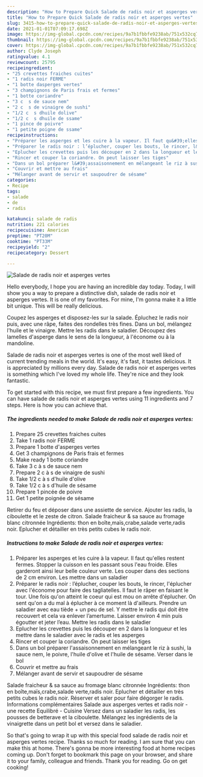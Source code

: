 ```yaml
---
description: "How to Prepare Quick Salade de radis noir et asperges vertes"
title: "How to Prepare Quick Salade de radis noir et asperges vertes"
slug: 3415-how-to-prepare-quick-salade-de-radis-noir-et-asperges-vertes
date: 2021-01-01T07:09:17.698Z
image: https://img-global.cpcdn.com/recipes/9a7b1fbbfe9238ab/751x532cq70/salade-de-radis-noir-et-asperges-vertes-photo-principale-de-la-recette.jpg
thumbnail: https://img-global.cpcdn.com/recipes/9a7b1fbbfe9238ab/751x532cq70/salade-de-radis-noir-et-asperges-vertes-photo-principale-de-la-recette.jpg
cover: https://img-global.cpcdn.com/recipes/9a7b1fbbfe9238ab/751x532cq70/salade-de-radis-noir-et-asperges-vertes-photo-principale-de-la-recette.jpg
author: Clyde Joseph
ratingvalue: 4.1
reviewcount: 25795
recipeingredient:
- "25 crevettes fraiches cuites"
- "1 radis noir FERME"
- "1 botte dasperges vertes"
- "3 champignons de Paris frais et fermes"
- "1 botte coriandre"
- "3 c  s de sauce nem"
- "2 c  s de vinaigre de sushi"
- "1/2 c  s dhuile dolive"
- "1/2 c  s dhuile de ssame"
- "1 pince de poivre"
- "1 petite poigne de ssame"
recipeinstructions:
- "Préparer les asperges et les cuire à la vapeur. Il faut qu&#39;elles restent fermes. Stopper la cuisson en les passant sous l&#39;eau froide. Elles garderont ainsi leur belle couleur verte. Les couper dans des sections de 2 cm environ. Les mettre dans un saladier"
- "Préparer le radis noir : l’éplucher, couper les bouts, le rincer, l&#39;éplucher avec l&#39;économe pour faire des tagliatelles. Il faut le râper en faisant le tour. Une fois qu&#39;on atteint le coeur qui est mou on arrête d&#39;éplucher. On sent qu&#39;on a du mal à éplucher à ce moment là d&#39;ailleurs. Prendre un saladier avec eau tiède + un peu de sel. Y mettre le radis qui doit être recouvert et cela va enlever l’amertume. Laisser environ 4 min puis égoutter et jeter l’eau. Mettre les radis dans le saladier"
- "Eplucher les crevettes puis les découper en 2 dans la longueur et les mettre dans le saladier avec le radis et les asperges"
- "Rincer et couper la coriandre. On peut laisser les tiges"
- "Dans un bol préparer l&#39;assaisonnement en mélangeant le riz à sushi, la sauce nem, le poivre, l&#39;huile d&#39;olive et l&#39;huile de sésame. Verser dans le bol"
- "Couvrir et mettre au frais"
- "Mélanger avant de servir et saupoudrer de sésame"
categories:
- Recipe
tags:
- salade
- de
- radis

katakunci: salade de radis 
nutrition: 221 calories
recipecuisine: American
preptime: "PT20M"
cooktime: "PT33M"
recipeyield: "2"
recipecategory: Dessert

---
```



![Salade de radis noir et asperges vertes](https://img-global.cpcdn.com/recipes/9a7b1fbbfe9238ab/751x532cq70/salade-de-radis-noir-et-asperges-vertes-photo-principale-de-la-recette.jpg)

Hello everybody, I hope you are having an incredible day today. Today, I will show you a way to prepare a distinctive dish, salade de radis noir et asperges vertes. It is one of my favorites. For mine, I'm gonna make it a little bit unique. This will be really delicious.

Coupez les asperges et disposez-les sur la salade. Épluchez le radis noir puis, avec une râpe, faites des rondelles très fines. Dans un bol, mélangez l&#39;huile et le vinaigre. Mettre les radis dans le saladier. Découpez des lamelles d&#39;asperge dans le sens de la longueur, à l&#39;économe ou à la mandoline.

Salade de radis noir et asperges vertes is one of the most well liked of current trending meals in the world. It's easy, it's fast, it tastes delicious. It is appreciated by millions every day. Salade de radis noir et asperges vertes is something which I've loved my whole life. They're nice and they look fantastic.


To get started with this recipe, we must first prepare a few ingredients. You can have salade de radis noir et asperges vertes using 11 ingredients and 7 steps. Here is how you can achieve that.

<!--inarticleads1-->

##### The ingredients needed to make Salade de radis noir et asperges vertes:

1. Prepare 25 crevettes fraiches cuites
1. Take 1 radis noir FERME
1. Prepare 1 botte d&#39;asperges vertes
1. Get 3 champignons de Paris frais et fermes
1. Make ready 1 botte coriandre
1. Take 3 c à s de sauce nem
1. Prepare 2 c à s de vinaigre de sushi
1. Take 1/2 c à s d&#39;huile d&#39;olive
1. Take 1/2 c à s d&#39;huile de sésame
1. Prepare 1 pincée de poivre
1. Get 1 petite poignée de sésame


Retirer du feu et déposer dans une assiette de service. Ajouter les radis, la ciboulette et le zeste de citron. Salade fraicheur &amp; sa sauce au fromage blanc citronnée Ingrédients: thon en boîte,maïs,crabe,salade verte,radis noir. Eplucher et détailler en très petits cubes le radis noir. 

<!--inarticleads2-->

##### Instructions to make Salade de radis noir et asperges vertes:

1. Préparer les asperges et les cuire à la vapeur. Il faut qu&#39;elles restent fermes. Stopper la cuisson en les passant sous l&#39;eau froide. Elles garderont ainsi leur belle couleur verte. Les couper dans des sections de 2 cm environ. Les mettre dans un saladier
1. Préparer le radis noir : l’éplucher, couper les bouts, le rincer, l&#39;éplucher avec l&#39;économe pour faire des tagliatelles. Il faut le râper en faisant le tour. Une fois qu&#39;on atteint le coeur qui est mou on arrête d&#39;éplucher. On sent qu&#39;on a du mal à éplucher à ce moment là d&#39;ailleurs. Prendre un saladier avec eau tiède + un peu de sel. Y mettre le radis qui doit être recouvert et cela va enlever l’amertume. Laisser environ 4 min puis égoutter et jeter l’eau. Mettre les radis dans le saladier
1. Eplucher les crevettes puis les découper en 2 dans la longueur et les mettre dans le saladier avec le radis et les asperges
1. Rincer et couper la coriandre. On peut laisser les tiges
1. Dans un bol préparer l&#39;assaisonnement en mélangeant le riz à sushi, la sauce nem, le poivre, l&#39;huile d&#39;olive et l&#39;huile de sésame. Verser dans le bol
1. Couvrir et mettre au frais
1. Mélanger avant de servir et saupoudrer de sésame


Salade fraicheur &amp; sa sauce au fromage blanc citronnée Ingrédients: thon en boîte,maïs,crabe,salade verte,radis noir. Eplucher et détailler en très petits cubes le radis noir. Réserver et saler pour faire dégorger le radis. Informations complémentaires Salade aux asperges vertes et radis noir - une recette Equilibré - Cuisine Versez dans un saladier les radis, les pousses de betterave et la ciboulette. Mélangez les ingrédients de la vinaigrette dans un petit bol et versez dans le saladier. 

So that's going to wrap it up with this special food salade de radis noir et asperges vertes recipe. Thanks so much for reading. I am sure that you can make this at home. There's gonna be more interesting food at home recipes coming up. Don't forget to bookmark this page on your browser, and share it to your family, colleague and friends. Thank you for reading. Go on get cooking!
